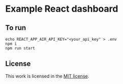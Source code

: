 # Example React dashboard

## To run
```
echo REACT_APP_AIR_API_KEY="<your_api_key" > .env
npm i 
npm run start
```

## License
This work is licensed in the [MIT license](LICENSE).